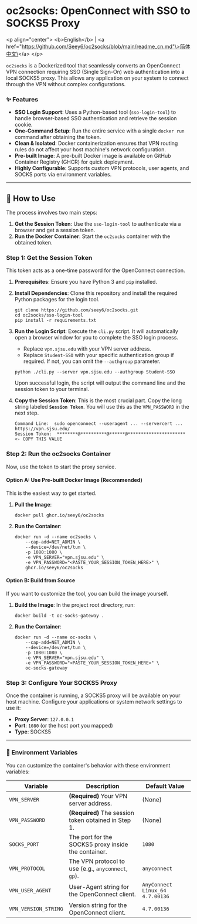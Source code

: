 
# oc2socks: OpenConnect with SSO to SOCKS5 Proxy

\<p align="center"\>
\<b\>English\</b\> | \<a href="https://github.com/Seey6/oc2socks/blob/main/readme_cn.md"\>简体中文\</a\>
\</p\>

`oc2socks` is a Dockerized tool that seamlessly converts an OpenConnect VPN connection requiring SSO (Single Sign-On) web authentication into a local SOCKS5 proxy. This allows any application on your system to connect through the VPN without complex configurations.

### ✨ Features

  * **SSO Login Support**: Uses a Python-based tool (`sso-login-tool`) to handle browser-based SSO authentication and retrieve the session cookie.
  * **One-Command Setup**: Run the entire service with a single `docker run` command after obtaining the token.
  * **Clean & Isolated**: Docker containerization ensures that VPN routing rules do not affect your host machine's network configuration.
  * **Pre-built Image**: A pre-built Docker image is available on GitHub Container Registry (GHCR) for quick deployment.
  * **Highly Configurable**: Supports custom VPN protocols, user agents, and SOCKS ports via environment variables.

-----

## 🚀 How to Use

The process involves two main steps:

1.  **Get the Session Token**: Use the `sso-login-tool` to authenticate via a browser and get a session token.
2.  **Run the Docker Container**: Start the `oc2socks` container with the obtained token.

### Step 1: Get the Session Token

This token acts as a one-time password for the OpenConnect connection.

1.  **Prerequisites**: Ensure you have Python 3 and `pip` installed.

2.  **Install Dependencies**: Clone this repository and install the required Python packages for the login tool.

    ```shell
    git clone https://github.com/seey6/oc2socks.git
    cd oc2socks/sso-login-tool
    pip install -r requirements.txt
    ```

3.  **Run the Login Script**: Execute the `cli.py` script. It will automatically open a browser window for you to complete the SSO login process.

      * Replace `vpn.sjsu.edu` with your VPN server address.
      * Replace `Student-SSO` with your specific authentication group if required. If not, you can omit the `--authgroup` parameter.

    <!-- end list -->

    ```shell
    python ./cli.py --server vpn.sjsu.edu --authgroup Student-SSO
    ```

    Upon successful login, the script will output the command line and the session token to your terminal.

4.  **Copy the Session Token**: This is the most crucial part. Copy the long string labeled **`Session Token`**. You will use this as the `VPN_PASSWORD` in the next step.

    ```text
    Command Line:  sudo openconnect --useragent ... --servercert ... https://vpn.sjsu.edu/
    Session Token:  ********@**********@******@********************** <- COPY THIS VALUE
    ```

### Step 2: Run the oc2socks Container

Now, use the token to start the proxy service.

#### Option A: Use Pre-built Docker Image (Recommended)

This is the easiest way to get started.

1.  **Pull the Image**:

    ```shell
    docker pull ghcr.io/seey6/oc2socks
    ```

2.  **Run the Container**:

    ```shell
    docker run -d --name oc2socks \
        --cap-add=NET_ADMIN \
        --device=/dev/net/tun \
        -p 1080:1080 \
        -e VPN_SERVER="vpn.sjsu.edu" \
        -e VPN_PASSWORD="<PASTE_YOUR_SESSION_TOKEN_HERE>" \
        ghcr.io/seey6/oc2socks
    ```

#### Option B: Build from Source

If you want to customize the tool, you can build the image yourself.

1.  **Build the Image**: In the project root directory, run:

    ```shell
    docker build -t oc-socks-gateway .
    ```

2.  **Run the Container**:

    ```shell
    docker run -d --name oc-socks \
        --cap-add=NET_ADMIN \
        --device=/dev/net/tun \
        -p 1080:1080 \
        -e VPN_SERVER="vpn.sjsu.edu" \
        -e VPN_PASSWORD="<PASTE_YOUR_SESSION_TOKEN_HERE>" \
        oc-socks-gateway
    ```

### Step 3: Configure Your SOCKS5 Proxy

Once the container is running, a SOCKS5 proxy will be available on your host machine. Configure your applications or system network settings to use it:

  * **Proxy Server**: `127.0.0.1`
  * **Port**: `1080` (or the host port you mapped)
  * **Type**: SOCKS5

-----

### 🔧 Environment Variables

You can customize the container's behavior with these environment variables:

| Variable             | Description                                          | Default Value                 |
| -------------------- | ---------------------------------------------------- | ----------------------------- |
| `VPN_SERVER`         | **(Required)** Your VPN server address.              | (None)                        |
| `VPN_PASSWORD`       | **(Required)** The session token obtained in Step 1. | (None)                        |
| `SOCKS_PORT`         | The port for the SOCKS5 proxy inside the container.  | `1080`                        |
| `VPN_PROTOCOL`       | The VPN protocol to use (e.g., `anyconnect`, `gp`).  | `anyconnect`                  |
| `VPN_USER_AGENT`     | User-Agent string for the OpenConnect client.        | `AnyConnect Linux_64 4.7.00136` |
| `VPN_VERSION_STRING` | Version string for the OpenConnect client.           | `4.7.00136`                   |

